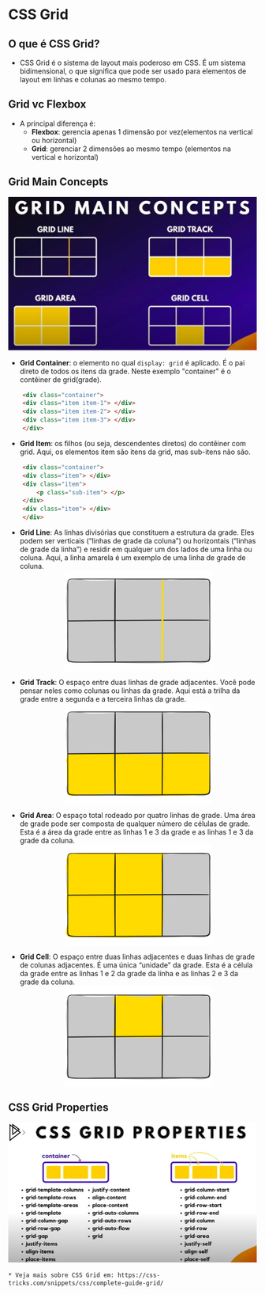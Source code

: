 # CSS Grid

## O que é CSS Grid?
- CSS Grid é o sistema de layout mais poderoso em CSS. É um sistema bidimensional, o que significa que pode ser usado para elementos de layout em linhas e colunas ao mesmo tempo.

## Grid vc Flexbox
- A principal diferença é:
    - **Flexbox**: gerencia apenas 1 dimensão por vez(elementos na vertical ou horizontal)
    - **Grid**: gerenciar 2 dimensões ao mesmo tempo (elementos na vertical e horizontal)

## Grid Main Concepts
<img src="./assets/Grid Main Concepts.jpg" alt="Grid Main Concepts">

- **Grid Container**: o elemento no qual `display: grid` é aplicado. É o pai direto de todos os itens da grade. Neste exemplo "container" é o contêiner de grid(grade).
```html
    <div class="container">
    <div class="item item-1"> </div>
    <div class="item item-2"> </div>
    <div class="item item-3"> </div>
    </div>
```

- **Grid Item**: os filhos (ou seja, descendentes diretos) do contêiner com grid. Aqui, os elementos item são itens da grid, mas sub-itens não são.
```html
    <div class="container">
    <div class="item"> </div>
    <div class="item">
        <p class="sub-item"> </p>
    </div>
    <div class="item"> </div>
    </div>
```  

- **Grid Line**: As linhas divisórias que constituem a estrutura da grade. Eles podem ser verticais (“linhas de grade da coluna”) ou horizontais (“linhas de grade da linha”) e residir em qualquer um dos lados de uma linha ou coluna. Aqui, a linha amarela é um exemplo de uma linha de grade de coluna.
<img src="./assets/terms-grid-line.svg" alt="Term Grid Line" style="
    width: 300px;
    display: block;
    margin: auto;
">

- **Grid Track**: O espaço entre duas linhas de grade adjacentes. Você pode pensar neles como colunas ou linhas da grade. Aqui está a trilha da grade entre a segunda e a terceira linhas da grade.
<img src="./assets/terms-grid-track.svg" alt="Term Grid Line" style="
    width: 300px;
    display: block;
    margin: auto;
">

- **Grid Area**: O espaço total rodeado por quatro linhas de grade. Uma área de grade pode ser composta de qualquer número de células de grade. Esta é a área da grade entre as linhas 1 e 3 da grade e as linhas 1 e 3 da grade da coluna.
<img src="./assets/terms-grid-area.svg" alt="Term Grid Line" style="
    width: 300px;
    display: block;
    margin: auto;
">

- **Grid Cell**: O espaço entre duas linhas adjacentes e duas linhas de grade de colunas adjacentes. É uma única “unidade” da grade. Esta é a célula da grade entre as linhas 1 e 2 da grade da linha e as linhas 2 e 3 da grade da coluna.
<img src="./assets/terms-grid-cell.svg" alt="Term Grid Line" style="
    width: 300px;
    display: block;
    margin: auto;
">

## CSS Grid Properties
<img src="./assets/CSS Grid Properties.jpg" alt="Grid Main Concepts">


```note
* Veja mais sobre CSS Grid em: https://css-tricks.com/snippets/css/complete-guide-grid/
```